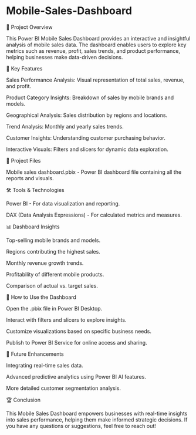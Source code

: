 # Mobile-Sales-Dashboard
📌 Project Overview

This Power BI Mobile Sales Dashboard provides an interactive and insightful analysis of mobile sales data. The dashboard enables users to explore key metrics such as revenue, profit, sales trends, and product performance, helping businesses make data-driven decisions.

🎯 Key Features

Sales Performance Analysis: Visual representation of total sales, revenue, and profit.

Product Category Insights: Breakdown of sales by mobile brands and models.

Geographical Analysis: Sales distribution by regions and locations.

Trend Analysis: Monthly and yearly sales trends.

Customer Insights: Understanding customer purchasing behavior.

Interactive Visuals: Filters and slicers for dynamic data exploration.

📂 Project Files

Mobile sales dashboard.pbix - Power BI dashboard file containing all the reports and visuals.

🛠️ Tools & Technologies

Power BI - For data visualization and reporting.

DAX (Data Analysis Expressions) - For calculated metrics and measures.

📊 Dashboard Insights

Top-selling mobile brands and models.

Regions contributing the highest sales.

Monthly revenue growth trends.

Profitability of different mobile products.

Comparison of actual vs. target sales.

📝 How to Use the Dashboard

Open the .pbix file in Power BI Desktop.

Interact with filters and slicers to explore insights.

Customize visualizations based on specific business needs.

Publish to Power BI Service for online access and sharing.

🚀 Future Enhancements

Integrating real-time sales data.

Advanced predictive analytics using Power BI AI features.

More detailed customer segmentation analysis.

🏆 Conclusion

This Mobile Sales Dashboard empowers businesses with real-time insights into sales performance, helping them make informed strategic decisions. If you have any questions or suggestions, feel free to reach out!
